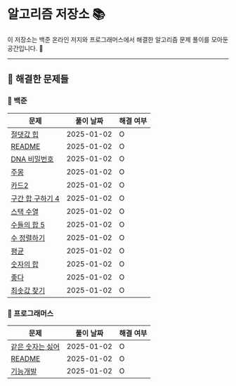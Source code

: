
# 알고리즘 저장소 📚

이 저장소는 백준 온라인 저지와 프로그래머스에서 해결한 알고리즘 문제 풀이를 모아둔 공간입니다. 🚀

---

## 📝 해결한 문제들

### 📌 백준

| **문제** | **풀이 날짜** | **해결 여부** |
|----------|---------------|---------------|
| [절댓값 힙](https://www.acmicpc.net/problem/절댓값 힙) | 2025-01-02 | O |
| [README](https://www.acmicpc.net/problem/README) | 2025-01-02 | O |
| [DNA 비밀번호](https://www.acmicpc.net/problem/DNA 비밀번호) | 2025-01-02 | O |
| [주몽](https://www.acmicpc.net/problem/주몽) | 2025-01-02 | O |
| [카드2](https://www.acmicpc.net/problem/카드2) | 2025-01-02 | O |
| [구간 합 구하기 4](https://www.acmicpc.net/problem/구간 합 구하기 4) | 2025-01-02 | O |
| [스택 수열](https://www.acmicpc.net/problem/스택 수열) | 2025-01-02 | O |
| [수들의 합 5](https://www.acmicpc.net/problem/수들의 합 5) | 2025-01-02 | O |
| [수 정렬하기](https://www.acmicpc.net/problem/수 정렬하기) | 2025-01-02 | O |
| [평균](https://www.acmicpc.net/problem/평균) | 2025-01-02 | O |
| [숫자의 합](https://www.acmicpc.net/problem/숫자의 합) | 2025-01-02 | O |
| [좋다](https://www.acmicpc.net/problem/좋다) | 2025-01-02 | O |
| [최솟값 찾기](https://www.acmicpc.net/problem/최솟값 찾기) | 2025-01-02 | O |

### 📌 프로그래머스

| **문제** | **풀이 날짜** | **해결 여부** |
|----------|---------------|---------------|
| [같은 숫자는 싫어](https://school.programmers.co.kr/learn/courses/30/lessons/같은 숫자는 싫어) | 2025-01-02 | O |
| [README](https://school.programmers.co.kr/learn/courses/30/lessons/README) | 2025-01-02 | O |
| [기능개발](https://school.programmers.co.kr/learn/courses/30/lessons/기능개발) | 2025-01-02 | O |

